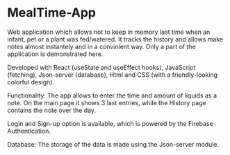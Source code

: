 # MealTime-App
Web application which allows not to keep in memory last time  when an infant, pet or a plant was fed/watered.
It tracks the history and allows make notes almost instantely and in a convinient way.
Only a part of the application is demonstrated here.

Developed with React (useState and useEffect hooks), JavaScript (fetching), Json-server (database), Html and CSS (with a friendly-looking colorful design).


Functionality:
The app allows to enter the time and amount of liquids as a note.
On the main page it shows 3 last entries, while the History page contains the note over the day.

Login and Sign-up option is available, which is powered by the Firebase Authentication.

Database:
The storage of the data is made using the Json-server module.
